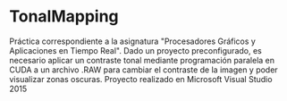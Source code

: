 # TonalMapping
Práctica correspondiente a la asignatura "Procesadores Gráficos y Aplicaciones en Tiempo Real".  Dado un proyecto preconfigurado, es necesario aplicar un contraste tonal mediante programación paralela en CUDA a un archivo .RAW para cambiar el contraste de la imagen y poder visualizar zonas oscuras. Proyecto realizado en Microsoft Visual Studio 2015
